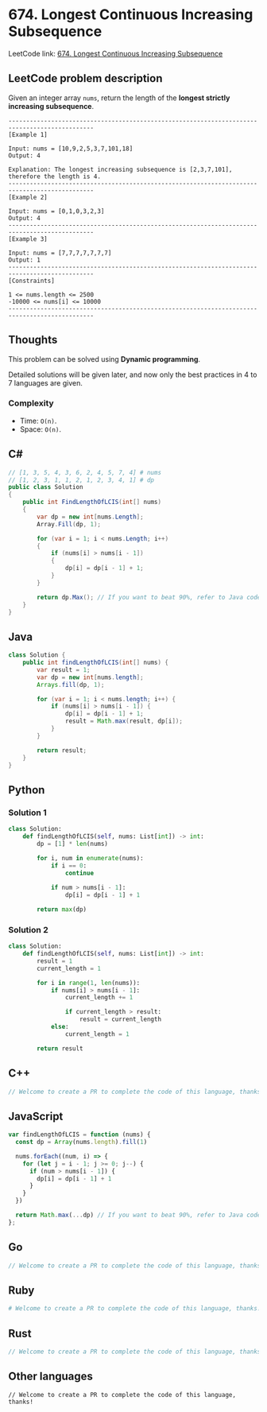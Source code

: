 # 674. Longest Continuous Increasing Subsequence
LeetCode link: [674. Longest Continuous Increasing Subsequence](https://leetcode.com/problems/longest-continuous-increasing-subsequence/)

## LeetCode problem description
Given an integer array `nums`, return the length of the **longest strictly increasing subsequence**.

```
----------------------------------------------------------------------------------------------
[Example 1]

Input: nums = [10,9,2,5,3,7,101,18]
Output: 4

Explanation: The longest increasing subsequence is [2,3,7,101], therefore the length is 4.
----------------------------------------------------------------------------------------------
[Example 2]

Input: nums = [0,1,0,3,2,3]
Output: 4
----------------------------------------------------------------------------------------------
[Example 3]

Input: nums = [7,7,7,7,7,7,7]
Output: 1
----------------------------------------------------------------------------------------------
[Constraints]

1 <= nums.length <= 2500
-10000 <= nums[i] <= 10000
----------------------------------------------------------------------------------------------
```

## Thoughts
This problem can be solved using **Dynamic programming**.

Detailed solutions will be given later, and now only the best practices in 4 to 7 languages are given.

### Complexity
* Time: `O(n)`.
* Space: `O(n)`.

## C#
```c#
// [1, 3, 5, 4, 3, 6, 2, 4, 5, 7, 4] # nums
// [1, 2, 3, 1, 1, 2, 1, 2, 3, 4, 1] # dp
public class Solution
{
    public int FindLengthOfLCIS(int[] nums)
    {
        var dp = new int[nums.Length];
        Array.Fill(dp, 1);

        for (var i = 1; i < nums.Length; i++)
        {
            if (nums[i] > nums[i - 1])
            {
                dp[i] = dp[i - 1] + 1;
            }
        }

        return dp.Max(); // If you want to beat 90%, refer to Java code.
    }
}
```

## Java
```java
class Solution {
    public int findLengthOfLCIS(int[] nums) {
        var result = 1;
        var dp = new int[nums.length];
        Arrays.fill(dp, 1);

        for (var i = 1; i < nums.length; i++) {
            if (nums[i] > nums[i - 1]) {
                dp[i] = dp[i - 1] + 1;
                result = Math.max(result, dp[i]);
            }
        }

        return result;
    }
}
```

## Python
### Solution 1
```python
class Solution:
    def findLengthOfLCIS(self, nums: List[int]) -> int:
        dp = [1] * len(nums)

        for i, num in enumerate(nums):
            if i == 0:
                continue
            
            if num > nums[i - 1]:
                dp[i] = dp[i - 1] + 1

        return max(dp)
```

### Solution 2
```python
class Solution:
    def findLengthOfLCIS(self, nums: List[int]) -> int:
        result = 1
        current_length = 1

        for i in range(1, len(nums)):
            if nums[i] > nums[i - 1]:
                current_length += 1

                if current_length > result:
                    result = current_length
            else:
                current_length = 1

        return result
```

## C++
```cpp
// Welcome to create a PR to complete the code of this language, thanks!
```

## JavaScript
```javascript
var findLengthOfLCIS = function (nums) {
  const dp = Array(nums.length).fill(1)

  nums.forEach((num, i) => {
    for (let j = i - 1; j >= 0; j--) {
      if (num > nums[i - 1]) {
        dp[i] = dp[i - 1] + 1
      }
    }
  })

  return Math.max(...dp) // If you want to beat 90%, refer to Java code.
};
```

## Go
```go
// Welcome to create a PR to complete the code of this language, thanks!
```

## Ruby
```ruby
# Welcome to create a PR to complete the code of this language, thanks!
```

## Rust
```rust
// Welcome to create a PR to complete the code of this language, thanks!
```

## Other languages
```
// Welcome to create a PR to complete the code of this language, thanks!
```
